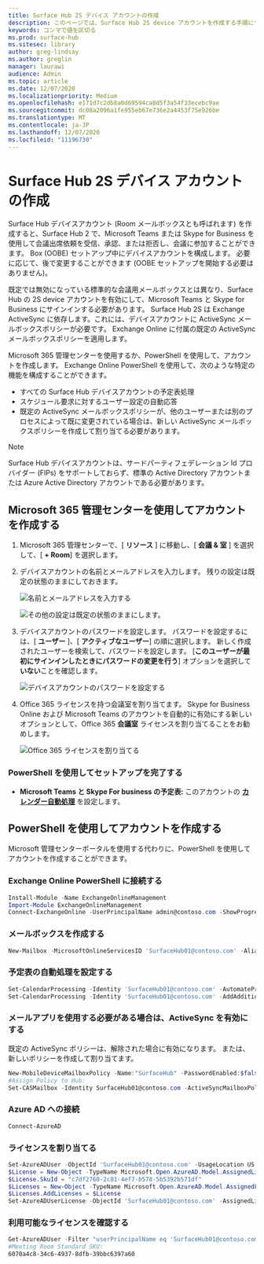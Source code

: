 ```yaml
---
title: Surface Hub 2S デバイス アカウントの作成
description: このページでは、Surface Hub 2S device アカウントを作成する手順について説明します。
keywords: コンマで値を区切る
ms.prod: surface-hub
ms.sitesec: library
author: greg-lindsay
ms.author: greglin
manager: laurawi
audience: Admin
ms.topic: article
ms.date: 12/07/2020
ms.localizationpriority: Medium
ms.openlocfilehash: e171d7c2db8a0d69594ca8d5f3a54f33ecebc9ae
ms.sourcegitcommit: dc08a2096a1fe955eb67e736e2a4453f75e926be
ms.translationtype: MT
ms.contentlocale: ja-JP
ms.lasthandoff: 12/07/2020
ms.locfileid: "11196730"
---
```

# Surface Hub 2S デバイス アカウントの作成

Surface Hub デバイスアカウント (Room メールボックスとも呼ばれます) を作成すると、Surface Hub 2 で、Microsoft Teams または Skype for Business を使用して会議出席依頼を受信、承認、または拒否し、会議に参加することができます。 Box (OOBE) セットアップ中にデバイスアカウントを構成します。 必要に応じて、後で変更することができます (OOBE セットアップを開始する必要はありません)。

既定では無効になっている標準的な会議用メールボックスとは異なり、Surface Hub の 2S device アカウントを有効にして、Microsoft Teams と Skype for Business にサインインする必要があります。 Surface Hub 2S は Exchange ActiveSync に依存します。これには、デバイスアカウントに ActiveSync メールボックスポリシーが必要です。 Exchange Online に付属の既定の ActiveSync メールボックスポリシーを適用します。

Microsoft 365 管理センターを使用するか、PowerShell を使用して、アカウントを作成します。 Exchange Online PowerShell を使用して、次のような特定の機能を構成することができます。

- すべての Surface Hub デバイスアカウントの予定表処理
- スケジュール要求に対するユーザー設定の自動応答
- 既定の ActiveSync メールボックスポリシーが、他のユーザーまたは別のプロセスによって既に変更されている場合は、新しい ActiveSync メールボックスポリシーを作成して割り当てる必要があります。

> [!NOTE]  
> Surface Hub デバイスアカウントは、サードパーティフェデレーション Id プロバイダー (FIPs) をサポートしておらず、標準の Active Directory アカウントまたは Azure Active Directory アカウントである必要があります。

## Microsoft 365 管理センターを使用してアカウントを作成する

1. Microsoft 365 管理センターで、[ **リソース** ] に移動し、[ **会議 & 室** ] を選択して、[ **+ Room**] を選択します。

2. デバイスアカウントの名前とメールアドレスを入力します。 残りの設定は既定の状態のままにしておきます。

   ![名前とメールアドレスを入力する](images/sh2-account2.png)

   ![その他の設定は既定の状態のままにします。](images/sh2-account3.png)

3. デバイスアカウントのパスワードを設定します。 パスワードを設定するには、[ **ユーザー** ]、[ **アクティブなユーザー**] の順に選択します。 新しく作成されたユーザーを検索して、パスワードを設定します。 [**このユーザーが最初にサインインしたときにパスワードの変更を行う**] オプションを選択して**いない**ことを確認します。

   ![デバイスアカウントのパスワードを設定する](images/sh2-account4.png)

4. Office 365 ライセンスを持つ会議室を割り当てます。 Skype for Business Online および Microsoft Teams のアカウントを自動的に有効にする新しいオプションとして、Office 365 **会議室** ライセンスを割り当てることをお勧めします。

   ![Office 365 ライセンスを割り当てる](images/sh2-account5.png)

### PowerShell を使用してセットアップを完了する

- **Microsoft Teams と Skype For business の予定表:** このアカウントの [**カレンダー自動処理**](https://docs.microsoft.com/surface-hub/surface-hub-2s-account?source=docs#set-calendar-auto-processing) を設定します。

## PowerShell を使用してアカウントを作成する

Microsoft 管理センターポータルを使用する代わりに、PowerShell を使用してアカウントを作成することができます。

### Exchange Online PowerShell に接続する

```powershell
Install-Module -Name ExchangeOnlineManagement
Import-Module ExchangeOnlineManagement
Connect-ExchangeOnline -UserPrincipalName admin@contoso.com -ShowProgress $true
```

### メールボックスを作成する

```powershell
New-Mailbox -MicrosoftOnlineServicesID 'SurfaceHub01@contoso.com' -Alias SurfaceHub01 -Name "Surface Hub 01" -Room -EnableRoomMailboxAccount $true -RoomMailboxPassword (ConvertTo-SecureString -String 'Pass@word1' -AsPlainText -Force)
```

### 予定表の自動処理を設定する

```powershell
Set-CalendarProcessing -Identity 'SurfaceHub01@contoso.com' -AutomateProcessing AutoAccept -AddOrganizerToSubject $false -AllowConflicts $false -DeleteComments $false -DeleteSubject $false -RemovePrivateProperty $false
Set-CalendarProcessing -Identity 'SurfaceHub01@contoso.com' -AddAdditionalResponse $true -AdditionalResponse "This is a Microsoft Surface Hub. Please make sure this meeting is a Microsoft Teams meeting!"
```

### メールアプリを使用する必要がある場合は、ActiveSync を有効にする

 既定の ActiveSync ポリシーは、解除された場合に有効になります。 または、新しいポリシーを作成して割り当てます。

```powershell
New-MobileDeviceMailboxPolicy -Name:"SurfaceHub" -PasswordEnabled:$false
#Assign Policy to Hub:
Set-CASMailbox -Identity SurfaceHub01@contoso.com -ActiveSyncMailboxPolicy "SurfaceHub"
```
### Azure AD への接続

```powershell
Connect-AzureAD
```

### ライセンスを割り当てる

```powershell
Set-AzureADUser -ObjectId 'SurfaceHub01@contoso.com' -UsageLocation US
$License = New-Object -TypeName Microsoft.Open.AzureAD.Model.AssignedLicense 
$License.SkuId = "c7df2760-2c81-4ef7-b578-5b5392b571df" 
$Licenses = New-Object -TypeName Microsoft.Open.AzureAD.Model.AssignedLicenses 
$Licenses.AddLicenses = $License 
Set-AzureADUserLicense -ObjectId 'SurfaceHub01@contoso.com' -AssignedLicenses $Licenses
```

### 利用可能なライセンスを確認する

```powershell
Get-AzureADUser -Filter "userPrincipalName eq 'SurfaceHub01@contoso.com'" |fl *
#Meeting Room Standard SKU:
6070a4c8-34c6-4937-8dfb-39bbc6397a60
```